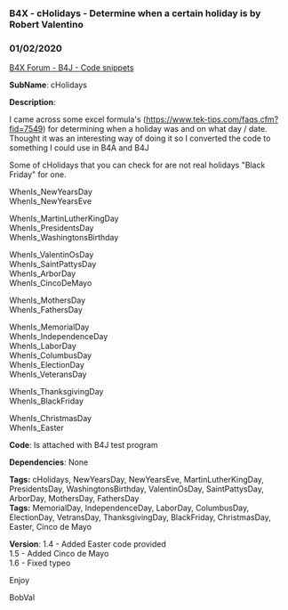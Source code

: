 ### B4X - cHolidays - Determine when a certain holiday is by Robert Valentino
### 01/02/2020
[B4X Forum - B4J - Code snippets](https://www.b4x.com/android/forum/threads/112652/)

**SubName**: cHolidays  
  
**Description**:  
  
I came across some excel formula's (<https://www.tek-tips.com/faqs.cfm?fid=7549>) for determining when a holiday was and on what day / date.  
Thought it was an interesting way of doing it so I converted the code to something I could use in B4A and B4J  
  
Some of cHolidays that you can check for are not real holidays "Black Friday" for one.  
  
 WhenIs\_NewYearsDay  
 WhenIs\_NewYearsEve  
   
 WhenIs\_MartinLutherKingDay  
 WhenIs\_PresidentsDay  
 WhenIs\_WashingtonsBirthday  
   
 WhenIs\_ValentinOsDay  
 WhenIs\_SaintPattysDay  
 WhenIs\_ArborDay  
 WhenIs\_CincoDeMayo  
   
 WhenIs\_MothersDay  
 WhenIs\_FathersDay  
   
 WhenIs\_MemorialDay  
 WhenIs\_IndependenceDay  
 WhenIs\_LaborDay  
 WhenIs\_ColumbusDay  
 WhenIs\_ElectionDay  
 WhenIs\_VeteransDay  
   
 WhenIs\_ThanksgivingDay  
 WhenIs\_BlackFriday  
   
 WhenIs\_ChristmasDay  
 WhenIs\_Easter  
  
**Code**: Is attached with B4J test program  
  
**Dependencies**: None  
  
**Tags:** cHolidays, NewYearsDay, NewYearsEve, MartinLutherKingDay, PresidentsDay, WashingtonsBirthday, ValentinOsDay, SaintPattysDay, ArborDay, MothersDay, FathersDay  
**Tags:** MemorialDay, IndependenceDay, LaborDay, ColumbusDay, ElectionDay, VetransDay, ThanksgivingDay, BlackFriday, ChristmasDay, Easter, Cinco de Mayo  
  
**Version**: 1.4 - Added Easter code provided  
 1.5 - Added Cinco de Mayo  
 1.6 - Fixed typeo  
  
Enjoy  
  
BobVal